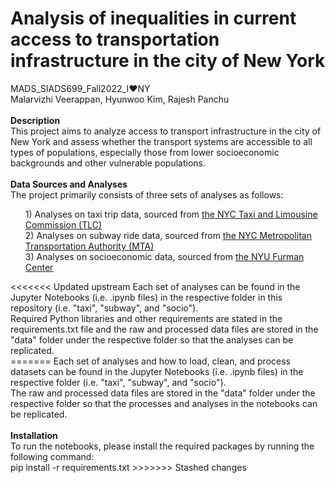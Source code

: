 # Analysis of inequalities in current access to transportation infrastructure in the city of New York

MADS_SIADS699_Fall2022_I:heart:NY<br>
Malarvizhi Veerappan, Hyunwoo Kim, Rajesh Panchu<br>
<br>
<b>Description</b><br>
This project aims to analyze access to transport infrastructure in the city of New York and assess whether the transport systems are accessible to all types of populations, especially those from lower socioeconomic backgrounds and other vulnerable populations.<br>
<br>
<b>Data Sources and Analyses</b><br>
The project primarily consists of three sets of analyses as follows:<br>
<ul>
1) Analyses on taxi trip data, sourced from <a href="https://www1.nyc.gov/site/tlc/about/tlc-trip-record-data.page">the NYC Taxi and Limousine Commission (TLC)</a><br>
2) Analyses on subway ride data, sourced from <a href="https://transitfeeds.com/p/mta">the NYC Metropolitan Transportation Authority (MTA)</a><br>
3) Analyses on socioeconomic data, sourced from <a href="https://furmancenter.org/">the NYU Furman Center</a><br>
</ul>
<<<<<<< Updated upstream
Each set of analyses can be found in the Jupyter Notebooks (i.e. .ipynb files) in the respective folder in this repository (i.e. "taxi", "subway", and "socio").<br>
Required Python libraries and other requirements are stated in the requirements.txt file and the raw and processed data files are stored in the "data" folder under the respective folder so that the analyses can be replicated.<br>
=======
Each set of analyses and how to load, clean, and process datasets can be found in the Jupyter Notebooks (i.e. .ipynb files) in the respective folder (i.e. "taxi", "subway", and "socio").<br>
The raw and processed data files are stored in the "data" folder under the respective folder so that the processes and analyses in the notebooks can be replicated.<br>
<br>
<b>Installation</b><br>
To run the notebooks, please install the required packages by running the following command:<br>
pip install -r requirements.txt
>>>>>>> Stashed changes
